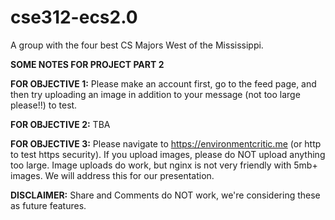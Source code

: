 # cse312-ecs2.0
A group with the four best CS Majors West of the Mississippi.

**SOME NOTES FOR PROJECT PART 2**

**FOR OBJECTIVE 1:**
Please make an account first, go to the feed page, and then try uploading an image in addition to your message (not too large please!!) to test. 

**FOR OBJECTIVE 2:**
TBA

**FOR OBJECTIVE 3:** 
Please navigate to https://environmentcritic.me (or http to test https security). If you upload images, please do NOT upload anything too large. Image uploads do work, but nginx is not very friendly with 5mb+ images. We will address this for our presentation. 

**DISCLAIMER:** Share and Comments do NOT work, we're considering these as future features.


